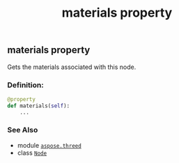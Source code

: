 ﻿---
title: materials property
second_title: Aspose.3D for Python via .NET API References
description: 
type: docs
weight: 230
url: /aspose.threed/node/materials/
is_root: false
---

## materials property


Gets the materials associated with this node.
### Definition:
```python
@property
def materials(self):
    ...
```

### See Also
* module [`aspose.threed`](../../)
* class [`Node`](/3d/python-net/aspose.threed/node)
